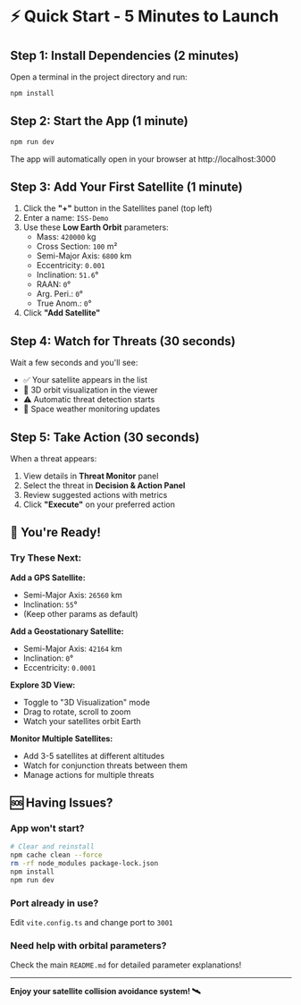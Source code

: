 # ⚡ Quick Start - 5 Minutes to Launch

## Step 1: Install Dependencies (2 minutes)

Open a terminal in the project directory and run:

```bash
npm install
```

## Step 2: Start the App (1 minute)

```bash
npm run dev
```

The app will automatically open in your browser at http://localhost:3000

## Step 3: Add Your First Satellite (1 minute)

1. Click the **"+"** button in the Satellites panel (top left)
2. Enter a name: `ISS-Demo`
3. Use these **Low Earth Orbit** parameters:
   - Mass: `420000` kg
   - Cross Section: `100` m²
   - Semi-Major Axis: `6800` km
   - Eccentricity: `0.001`
   - Inclination: `51.6`°
   - RAAN: `0`°
   - Arg. Peri.: `0`°
   - True Anom.: `0`°
4. Click **"Add Satellite"**

## Step 4: Watch for Threats (30 seconds)

Wait a few seconds and you'll see:
- ✅ Your satellite appears in the list
- 🎯 3D orbit visualization in the viewer
- ⚠️ Automatic threat detection starts
- 🌟 Space weather monitoring updates

## Step 5: Take Action (30 seconds)

When a threat appears:
1. View details in **Threat Monitor** panel
2. Select the threat in **Decision & Action Panel**
3. Review suggested actions with metrics
4. Click **"Execute"** on your preferred action

## 🎉 You're Ready!

### Try These Next:

**Add a GPS Satellite:**
- Semi-Major Axis: `26560` km
- Inclination: `55`°
- (Keep other params as default)

**Add a Geostationary Satellite:**
- Semi-Major Axis: `42164` km
- Inclination: `0`°
- Eccentricity: `0.0001`

**Explore 3D View:**
- Toggle to "3D Visualization" mode
- Drag to rotate, scroll to zoom
- Watch your satellites orbit Earth

**Monitor Multiple Satellites:**
- Add 3-5 satellites at different altitudes
- Watch for conjunction threats between them
- Manage actions for multiple threats

## 🆘 Having Issues?

### App won't start?
```bash
# Clear and reinstall
npm cache clean --force
rm -rf node_modules package-lock.json
npm install
npm run dev
```

### Port already in use?
Edit `vite.config.ts` and change port to `3001`

### Need help with orbital parameters?
Check the main `README.md` for detailed parameter explanations!

---

**Enjoy your satellite collision avoidance system! 🛰️**

